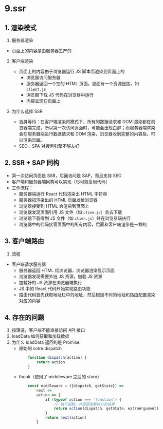 # 9.ssr

## 1. 渲染模式

1. 服务器渲染
  - 页面上的内容是由服务器生产的

2. 客户端渲染
	- 页面上的内容由于浏览器运行 JS 脚本而渲染到页面上的
		- 浏览器访问服务器
		- 服务器返回一个空的 HTML 页面，里面有一个资源链接，如 `client.js`
		- 浏览器下载 JS 代码在浏览器中运行
		- 内容呈现在页面上

3. 为什么选择 SSR
	- 首屏等待：在客户端渲染的模式下，所有的数据请求和 DOM 渲染都在浏览器端完成，所以第一次访问页面时，可能会出现白屏；而服务器端渲染会在服务器端进行数据请求和 DOM 渲染，浏览器收到完整的内容后，可以渲染页面。
	- SEO：SPA 对搜素引擎不够友好

## 2. SSR + SAP 同构

- 第一次访问页面是 SSR，后面访问是 SAP，而且支持 SEO
- 客户端和服务器端同构可以实现（尽可能复用代码）
- 工作流程：
	- 服务器端运行 React 代码渲染出 HTML 字符串
	- 服务器把渲染出的 HTML 页面发给浏览器
	- 浏览器接受到 HTML 会渲染到页面上
	- 浏览器发现页面引用 JS 文件（如 `clien.js`）会去下载
	- 浏览器下载得到 JS 文件（如 `clien.js`）并在浏览器端执行
	- 浏览器中的代码接管页面中的所有内容，后面和客户端渲染是一样的

## 3. 客户端路由

1. 流程
  - 客户端请求服务器
	- 服务器返回 HTML 给浏览器，浏览器渲染显示页面
	- 浏览器发现需要外链 JS 资源，加载 JS 资源
	- 加载好的 JS 资源在浏览器端执行
	- JS 中的 React 代码开始实现路由功能
	- 路由代码首先获取地址栏中的地址，然后根据不同的地址和路由配置渲染对应的内容

## 4. 存在的问题

1. 按理说，客户端不能直接访问 API 接口
2. loadData 如何获取和加载数据
3. 为什么 loadData 返回的是 Promise
	- 原始的 sotre.dispatch
		```js
			function dispatch(action) {
				return action
			}
		```
	- thunk（使用了 middleware 之后的 store）
		```js
			const middleware = ({dispatch, getState}) =>
				next => 
				action => {
					if (typeof action === 'function') {
						// 执行函数，并返回函数执行的结果
						return action(dispatch, getState, extraArgument)
					}
					return next(action)
				}
		```